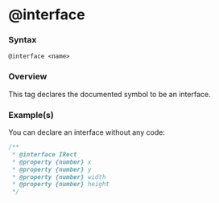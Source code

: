 # @interface

### Syntax

`@interface <name>`

### Overview

This tag declares the documented symbol to be an interface.

### Example(s)

You can declare an interface without any code:

```js
/**
 * @interface IRect
 * @property {number} x
 * @property {number} y
 * @property {number} width
 * @property {number} height
 */
```
